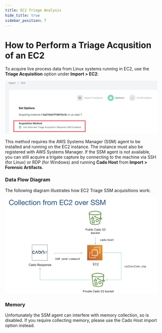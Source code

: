 ```yaml
---
title: EC2 Triage Analysis
hide_title: true
sidebar_position: 7
---
```


# How to Perform a Triage Acqusition of an EC2

To acquire live process data from Linux systems running in EC2, use the **Triage Acquisition** option under **Import > EC2**:

![AWS Memory](/img/alternate-ec2.png)

This method requires the AWS Systems Manager (SSM) agent to be installed and running on the EC2 instance. The instance must also be registered with AWS Systems Manager. If the SSM agent is not available, you can still acquire a trigate capture by connecting to the machine via SSH (for Linux) or RDP (for Windows) and running **Cado Host** from **Import > Forensic Artifacts**.


### Data Flow Diagram

The following diagram illustrates how EC2 Triage SSM acquisitions work:

![EC2 SSM Data Flow](/img/ec2-ssm.png)

### Memory
Unfortunately the SSM agent can interfere with memory collection, so is disabled. If you require collecting memory, please use the Cado Host import option instead.
